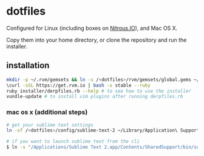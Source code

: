 # dotfiles

Configured for Linux (including boxes on [Nitrous.IO](https://www.nitrous.io/join/Ne4RmyEvhD8)), and Mac OS X.

Copy them into your home directory, or clone the repository and run the installer.

## installation

```sh
mkdir -p ~/.rvm/gemsets && ln -s /<dotfiles>/rvm/gemsets/global.gems ~/.rvm/gemsets/
\curl -sSL https://get.rvm.io | bash -s stable --ruby
ruby installer/derpfiles.rb --help # to see how to use the installer
vundle-update # to install vim plugins after running derpfiles.rb
```
### mac os x (additional steps)

```bash
# get your sublime text settings
ln -sf /<dotfiles>/config/sublime-text-2 ~/Library/Application\ Support/Sublime\ Text\ 2

# if you want to launch sublime text from the cli
$ ln -s "/Applications/Sublime Text 2.app/Contents/SharedSupport/bin/subl" ~/bin/subl
```
